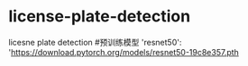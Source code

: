 # license-plate-detection
licesne plate detection
#预训练模型 'resnet50': 'https://download.pytorch.org/models/resnet50-19c8e357.pth
